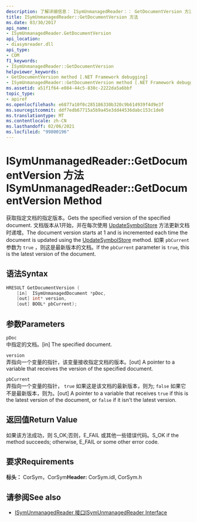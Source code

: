 ```yaml
---
description: 了解详细信息： ISymUnmanagedReader：： GetDocumentVersion 方法
title: ISymUnmanagedReader::GetDocumentVersion 方法
ms.date: 03/30/2017
api_name:
- ISymUnmanagedReader.GetDocumentVersion
api_location:
- diasymreader.dll
api_type:
- COM
f1_keywords:
- ISymUnmanagedReader::GetDocumentVersion
helpviewer_keywords:
- GetDocumentVersion method [.NET Framework debugging]
- ISymUnmanagedReader::GetDocumentVersion method [.NET Framework debugging]
ms.assetid: a51f1f64-e084-44c5-830c-2222da5a6bbf
topic_type:
- apiref
ms.openlocfilehash: e6877a10f0c285186330b320c9b614939f4d9e3f
ms.sourcegitcommit: ddf7edb67715a5b9a45e3dd44536dabc153c1de0
ms.translationtype: MT
ms.contentlocale: zh-CN
ms.lasthandoff: 02/06/2021
ms.locfileid: "99800196"
---
```

# <a name="isymunmanagedreadergetdocumentversion-method"></a><span data-ttu-id="d6d7a-103">ISymUnmanagedReader::GetDocumentVersion 方法</span><span class="sxs-lookup"><span data-stu-id="d6d7a-103">ISymUnmanagedReader::GetDocumentVersion Method</span></span>

<span data-ttu-id="d6d7a-104">获取指定文档的指定版本。</span><span class="sxs-lookup"><span data-stu-id="d6d7a-104">Gets the specified version of the specified document.</span></span> <span data-ttu-id="d6d7a-105">文档版本从1开始，并在每次使用 [UpdateSymbolStore](isymunmanagedreader-updatesymbolstore-method.md) 方法更新文档时递增。</span><span class="sxs-lookup"><span data-stu-id="d6d7a-105">The document version starts at 1 and is incremented each time the document is updated using the [UpdateSymbolStore](isymunmanagedreader-updatesymbolstore-method.md) method.</span></span> <span data-ttu-id="d6d7a-106">如果 `pbCurrent` 参数为 `true` ，则这是最新版本的文档。</span><span class="sxs-lookup"><span data-stu-id="d6d7a-106">If the `pbCurrent` parameter is `true`, this is the latest version of the document.</span></span>  
  
## <a name="syntax"></a><span data-ttu-id="d6d7a-107">语法</span><span class="sxs-lookup"><span data-stu-id="d6d7a-107">Syntax</span></span>  
  
```cpp  
HRESULT GetDocumentVersion (  
    [in]  ISymUnmanagedDocument *pDoc,  
    [out] int* version,  
    [out] BOOL* pbCurrent);  
```  
  
## <a name="parameters"></a><span data-ttu-id="d6d7a-108">参数</span><span class="sxs-lookup"><span data-stu-id="d6d7a-108">Parameters</span></span>  

 `pDoc`  
 <span data-ttu-id="d6d7a-109">中指定的文档。</span><span class="sxs-lookup"><span data-stu-id="d6d7a-109">[in] The specified document.</span></span>  
  
 `version`  
 <span data-ttu-id="d6d7a-110">弄指向一个变量的指针，该变量接收指定文档的版本。</span><span class="sxs-lookup"><span data-stu-id="d6d7a-110">[out] A pointer to a variable that receives the version of the specified document.</span></span>  
  
 `pbCurrent`  
 <span data-ttu-id="d6d7a-111">弄指向一个变量的指针， `true` 如果这是该文档的最新版本，则为; `false` 如果它不是最新版本，则为。</span><span class="sxs-lookup"><span data-stu-id="d6d7a-111">[out] A pointer to a variable that receives `true` if this is the latest version of the document, or `false` if it isn't the latest version.</span></span>  
  
## <a name="return-value"></a><span data-ttu-id="d6d7a-112">返回值</span><span class="sxs-lookup"><span data-stu-id="d6d7a-112">Return Value</span></span>  

 <span data-ttu-id="d6d7a-113">如果该方法成功，则 S_OK;否则，E_FAIL 或其他一些错误代码。</span><span class="sxs-lookup"><span data-stu-id="d6d7a-113">S_OK if the method succeeds; otherwise, E_FAIL or some other error code.</span></span>  
  
## <a name="requirements"></a><span data-ttu-id="d6d7a-114">要求</span><span class="sxs-lookup"><span data-stu-id="d6d7a-114">Requirements</span></span>  

 <span data-ttu-id="d6d7a-115">**标头：** CorSym，CorSym</span><span class="sxs-lookup"><span data-stu-id="d6d7a-115">**Header:** CorSym.idl, CorSym.h</span></span>  
  
## <a name="see-also"></a><span data-ttu-id="d6d7a-116">请参阅</span><span class="sxs-lookup"><span data-stu-id="d6d7a-116">See also</span></span>

- [<span data-ttu-id="d6d7a-117">ISymUnmanagedReader 接口</span><span class="sxs-lookup"><span data-stu-id="d6d7a-117">ISymUnmanagedReader Interface</span></span>](isymunmanagedreader-interface.md)
